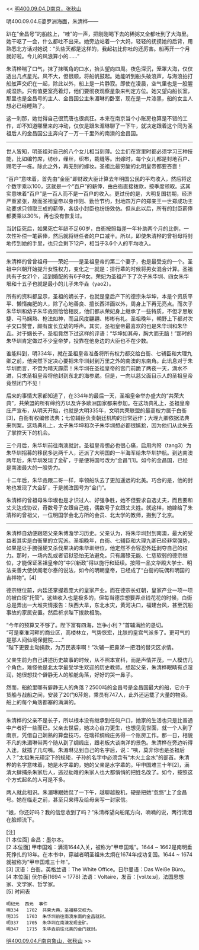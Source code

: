 << [明400.09.04.D南京，张秋山](明400.09.04.D南京，张秋山.md)

明400.09.04.E婆罗洲海面，朱清桦——

趴在“金昌号”的船舷上，“哇”的一声，把刚刚喝下去的稀粥又全都吐到了大海里。她干呕了一会，什么都吐不出来。她旁边站着一个大妈，轻轻的抚摸她的后背，用熟悉北方话对她说：“头些天都是这样的，我起初比你吐的还厉害。船再开一个月就好啦。今儿的风浪算小的……”

朱清桦喘了口气，抹了抹嘴角的口水，抬头望向四周。夜色深沉，笼罩大海，仅仅透出几点星光。风不大，但很顺，将船帆鼓起。她能听到船头破浪声，与海浪拍打船舷声交织在一起，除此以外，船上是一片静寂。即使在凌晨，空气里也是一股腥咸湿热。只有值更室亮着灯，他们要彻夜观察星象来判定方位。她又望向船长室，那里也是金昌号的主人、金昌国公主朱湄琳的卧室，现在是一片漆黑，船的女主人想必已经睡熟了。

这一刹那，她觉得自己很荒唐也很疯狂。本来在南京当个小账房也算是不错的工作，却不知道哪里来的冲动，仅仅是跟朱湄琳聊了一下午，就决定跟着这个同为圣祖后人的金昌国公主奔向了一万一千里外的南澳的金昌国。

***

世人皆知，明圣祖对自己的八个女儿相当刻薄。公主们在宫里时都必须学习三种技能，比如编竹席，纺纱，缫丝，织布，裁缝等。出嫁时，每个女儿都是封地百户、赐宅子一栋。除此之外，再无别的嫁妆。圣祖比最穷酸的北明皇帝都要吝啬！

“百户”意味着，首先由“金臣”即财政大臣计算去年明国公民的平均收入，然后将这个数字乘以100，这就是一个“百户”的薪俸，由白衙直接拨款，按季度领取。这其实意味着“百户”是一百人而不是一百户的收入。更过份的是，大明复国初期，经济严重紧张，故而圣祖皇帝以身作则、勤俭节约，封地四万户的郑亲王一世郑成功主动要求只领取三成的薪俸，各级小封臣也纷纷效仿。但从此以后，所有的封臣薪俸都要乘以30%，再也没有恢复过。

当封臣死后，如果死亡年龄不足60岁，白衙按照每差一年补助两个月的比例，一次性补偿一笔薪俸，然后就将继任者的户口减半。所以，即使朱清桦的曾祖母将封地传到她的手里，也只会剩下12户，相当于3.6个人的平均收入。

***

朱清桦的曾曾祖母——荣妃——是圣祖皇帝的第二个妻子，也是最受宠的一个。圣祖中兴朝开始提升女性权力，变化之一就是：排行辈的时候将男女混合计算。圣祖共有子女21个，活到婚配的有6子8女。荣妃为圣祖产下了次子朱华圳、四女朱华垠和十五子也就是最小的儿子朱华垚（yao2）。

所有的资料都显示，圣祖的嫡长子，也就是皇后产下的德宗朱华坤，本是个资质平平、懒惰痴肥的人，除了心地善良、擅长西洋画以外，周身上下再无亮点。而次子朱华圳和幼子朱华垚则恰恰相反，他们都从荣妃身上继承了一些特质，不但才思敏捷、弓马娴熟、枪法如神，而且风度翩翩、彬彬有礼。圣祖晚年，朝野上下都对次子交口赞誉，颇有废长立幼的呼声。其实，圣祖皇帝最喜欢的也是朱华圳和朱华垚。对于嫡长子，圣祖竟然下过这样的评语：“华坤如其母，胸大而无脑！”那时的朱华圳肯定做过不少皇帝梦，投靠在他身边的大臣也不在少数。

谁能料到，明334年，就在圣祖皇帝准备将所有权力都交给白衙、七辅臣和大理九卿之前，他突然下定决心要把朱华圳封到万里之外的南澳的东南角。此讯息对于朱华圳而言，不啻为晴天霹雳！朱华圳在圣祖皇帝的宫门前跪了两夜一天，滴水不进，只求圣祖皇帝将他封到东北的海参崴。但是，一向以慈父面目示人的圣祖皇帝竟然闭门不见！

后来的事情大家都知道了，在334年的最后一天，圣祖皇帝举办盛大的“共荣大典”，共荣盟的所有缔约方以及许多欧洲国家都来参加。在这场典礼上，圣祖皇帝庄严宣布，从明天开始，也就是大明335年，文明共荣联盟的最高权力属于白衙[3]，白衙有权编修法典；七位辅臣负责朝廷机构的日常运作；大理九卿依据法典来判案。这场典礼上，太子朱华坤和次子朱华圳想必都很尴尬，因为他们从此失去了掌控天下的机会。

三个月后，朱华圳前往南澳就封。圣祖皇帝想必也很心痛，启用内帑（tang3）为朱华圳招募的移民多达两千人，还派了大明国的一半海军给朱华圳护航。到达南澳两年后，朱华圳发现了金矿，于是便将国号改为“金昌”[1]。如今的金昌国，已经是南澳最大的一股势力。

十二年后，朱华垚跟二哥一样，率领船队去了更加遥远的北美。巧合的是，他的封地也发现了大金矿，于是就改国号为“金门”。

朱清桦的曾祖母朱华垠也是才识过人、好强争胜，她不但要求自选丈夫，而且要和丈夫达成协议，奇数号子女跟自己姓，偶数号子女跟丈夫姓。就这样，她嫁给了朱清桦的曾祖父，一位明国学会北方所的会员、北太学的教师，搬到了北京。

***

朱清桦自幼便跟随父亲朱博澹学习历史。父亲认为，将朱华圳封到南澳，最大的受益者其实是白衙里的立宪派。圣祖晚年，白衙、七辅臣和大理九卿已经非常强势，如果是让手腕强硬又杀伐果决的朱华圳继位，他定然不会容忍外廷剥夺自己的权力。那时，一场内乱或者诏狱恐怕无法避免。只有庸碌无能、仁慈软弱的德宗继位，才能保证圣祖皇帝的“中兴新政”得以施行和延续。按照一品文华殿大学士、明法亲善大使伏阁老尔泰的说法，如今的明朝皇帝，已经成了“白衙的玩偶和明国的吉祥物”。[4]

德宗继位前，内廷还掌握着庞大的皇家产业。而在德宗长虹朝，皇家产业一项一项的被白衙“托管”。这些收入也是极多的，但每当德宗想要弄点钱花花的时候，白衙总是弄出一大堆灾情报告：陕西大旱，东北水灾，黄河决口，福建台风，甚至沉船事故的家属安置。然后祈求陛下拨款相助。

“今年的预算又不够了。陛下富有四海，岂争小利？”首辅满脸的恳切。  
“可是秦淮河畔的商业区，高楼林立，气势恢宏，比朕的皇宫气派多了。更可气的是那人间仙境保健院……”  
“陛下更要主动捐款，为万民表率啊！”次辅一把鼻涕一把泪的替灾区求情。

父亲生前为自己讲述历史故事的时候，从不照本宣科，而是声情并茂，一人模仿几个角色，难怪他是北太学最受学生欢迎的历史教师。想起父亲，朱清桦眼睛有点湿润，她很想找个僻静无人的船舱角落，好好的哭一鼻子。

然而，船舱里哪有僻静无人的角落？2500吨的金昌号是金昌国最大的船，它介于货船与战船之间，安装了20门6芹炮，乘员有747人，此外还运载了大量的物资。船上的每个角落都塞的满满的。

***

朱清桦的父亲不是长子，所以根本没有继承到任何户口，她家的生活也只是比普通中产者好一些而已。父亲去世后，她决心自力更生，也想见见世面，就一个人到了南京，凭借自己娴熟的算盘技巧，在瑞祥绸缎庄务得一个账房工作。那一日，相貌不凡的朱湄琳带两个随从到了绸缎庄，跟老板大谈南洋的景色。朱清桦在旁边听得入迷，就插了几句嘴。朱湄琳见到自己的名字后，说：“咦，莫非你也是圣祖后人？”太祖朱元璋定下的规矩，子孙的名字中必须含有“木火土金水”的部首。朱清桦的名字意味着，她是木字辈的，她的父亲是水字辈的。甲申国难三十年[2]，满清大肆捕杀朱家后人，逃过劫难的朱家人也大都悄悄的把姓名改了。如今，按照这个方式起名的人可是不多。

两人就此相识。朱湄琳跟她侃了一下午，越聊越投机，硬是把她“忽悠”上了金昌号。她在临走之前，甚至只来得及给母亲写一封家信。

“娘，你还好吗？我的信您收到了吗？”朱清桦望向船尾方向，喃喃的说，两行清泪在脸颊流下。

[注]  
[1 本位面] 金昌：墨尔本。  
[2 本位面] 甲申国难：满清1644入关，被称为“甲申国难”。1644 ~ 1662是南明垂死挣扎的18年。在本书中，穿越者明圣祖朱太炯在1674年成功复国。1644 ~ 1674就被称为“甲申国难三十年”。  
[3] 汉语：白衙。英格兰语：The White Office。日尔曼语：Das Weiße Büro。  
[4 本位面] 伏尔泰(1694 ~ 1778) 法语：Voltaire，发音：[vɔl.tɛːʁ]，法国思想家、文学家、哲学家。  
[5] 时间表  

    明纪元  西元  事件  
    明334   1702  共荣大典，圣祖移交权力。  
    明335   1703  朱华圳前往南澳东南的金昌就封。 
    明337   1705  朱华圳在南澳发现金矿。
    明347   1715  朱华垚前往北美的金门就封。  

[明400.09.04.F南京象山，张秋山](明400.09.04.F南京老虎山，张秋山.md) >>